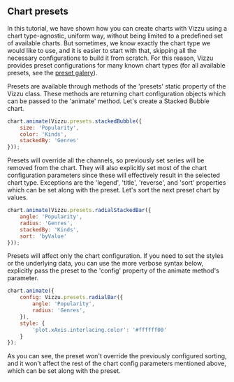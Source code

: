 ## Chart presets

In this tutorial, we have shown how you can create charts with Vizzu 
using a chart type-agnostic, uniform way, without being limited to a predefined
set of available charts. But sometimes, we know exactly the chart type we 
would like to use, and it is easier to start with that, skipping all the 
necessary configurations to build it from scratch. For this reason, Vizzu
provides preset configurations for many known chart types
(for all available presets, see the [preset galery](#chart-presets)).

Presets are available through methods of the 'presets' static property of the Vizzu class.
These methods are returning chart configuration objects which can be passed to
the 'animate' method. Let's create a Stacked Bubble chart. 

```javascript { "title": "Using a preset" }
chart.animate(Vizzu.presets.stackedBubble({
	size: 'Popularity',
	color: 'Kinds',
	stackedBy: 'Genres'
}));
```

Presets will override all the channels, so previously set series will be
removed from the chart. They will also explicitly set most of the chart 
configuration parameters since these will effectively result in the selected
chart type. Exceptions are the 'legend', 'title', 'reverse', and 'sort' properties
which can be set along with the preset. Let's sort the next preset chart by values.

```javascript { "title": "Setting sorting for a preset" }
chart.animate(Vizzu.presets.radialStackedBar({
	angle: 'Popularity',
	radius: 'Genres',
	stackedBy: 'Kinds',
	sort: 'byValue'
}));
```

Presets will affect only the chart configuration. If you need to set the styles
or the underlying data, you can use the more verbose syntax below, explicitly
pass the preset to the 'config' property of the animate method's parameter. 

```javascript { "title": "Setting style for a preset" }
chart.animate({
	config: Vizzu.presets.radialBar({
		angle: 'Popularity',
		radius: 'Genres',
	}),
	style: {
		'plot.xAxis.interlacing.color': '#ffffff00'
	}
});
```

As you can see, the preset won't override the previously configured sorting, 
and it won't affect the rest of the chart config parameters mentioned above, 
which can be set along with the preset.
